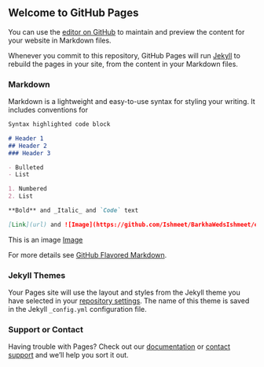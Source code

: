 ## Welcome to GitHub Pages

You can use the [editor on GitHub](https://github.com/Ishmeet/BarkhaWedsIshmeet/edit/master/README.md) to maintain and preview the content for your website in Markdown files.

Whenever you commit to this repository, GitHub Pages will run [Jekyll](https://jekyllrb.com/) to rebuild the pages in your site, from the content in your Markdown files.

### Markdown

Markdown is a lightweight and easy-to-use syntax for styling your writing. It includes conventions for

```markdown
Syntax highlighted code block

# Header 1
## Header 2
### Header 3

- Bulleted
- List

1. Numbered
2. List

**Bold** and _Italic_ and `Code` text

[Link](url) and ![Image](https://github.com/Ishmeet/BarkhaWedsIshmeet/edit/master/images/49047971_2406074306100631_5825449845065777152_o.jpg)
```
This is an image
[Image](https://github.com/Ishmeet/BarkhaWedsIshmeet/edit/master/images/49047971_2406074306100631_5825449845065777152_o.jpg)

For more details see [GitHub Flavored Markdown](https://guides.github.com/features/mastering-markdown/).

### Jekyll Themes

Your Pages site will use the layout and styles from the Jekyll theme you have selected in your [repository settings](https://github.com/Ishmeet/BarkhaWedsIshmeet/settings). The name of this theme is saved in the Jekyll `_config.yml` configuration file.

### Support or Contact

Having trouble with Pages? Check out our [documentation](https://help.github.com/categories/github-pages-basics/) or [contact support](https://github.com/contact) and we’ll help you sort it out.
